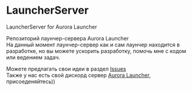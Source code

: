 # LauncherServer
LauncherServer for Aurora Launcher

Репозиторий лаунчер-сервера Aurora Launcher  
На данный момент лаунчер-сервер как и сам лаунчер находится в разработке, но вы можете ускорить разработку, помочь мне с кодом или ведением задач.

Можете предлагать свои идеи в раздел [Issues](https://github.com/AuroraTeam/LauncherServer/issues)  
Также у нас есть свой дискорд сервер [Aurora Launcher](https://discord.gg/2NvYTcv), присоеденяйтесь))
